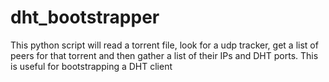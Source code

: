 dht_bootstrapper
================

This python script will read a torrent file, look for a udp tracker, get a list of peers for that torrent and then gather a list of their IPs and DHT ports. This is useful for bootstrapping a DHT client